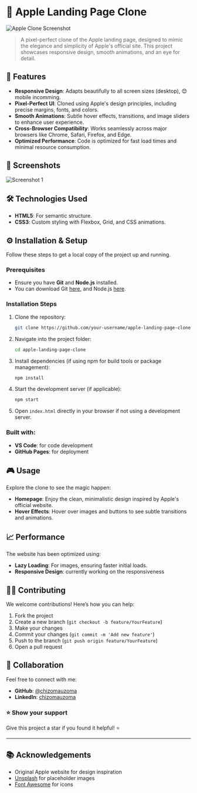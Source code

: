 # 🍎 Apple Landing Page Clone

![Apple Clone Screenshot](https://i.ibb.co/4JpJ9gJ/apple.png)

> A pixel-perfect clone of the Apple landing page, designed to mimic the elegance and simplicity of Apple's official site. This project showcases responsive design, smooth animations, and an eye for detail.

## 🌟 Features

- **Responsive Design**: Adapts beautifully to all screen sizes (desktop), 😊mobile incomming.
- **Pixel-Perfect UI**: Cloned using Apple's design principles, including precise margins, fonts, and colors.
- **Smooth Animations**: Subtle hover effects, transitions, and image sliders to enhance user experience.
- **Cross-Browser Compatibility**: Works seamlessly across major browsers like Chrome, Safari, Firefox, and Edge.
- **Optimized Performance**: Code is optimized for fast load times and minimal resource consumption.

## 📸 Screenshots

![Screenshot 1](https://i.ibb.co/4JpJ9gJ/apple.png)

## 🛠️ Technologies Used

- **HTML5**: For semantic structure.
- **CSS3**: Custom styling with Flexbox, Grid, and CSS animations.
  
## ⚙️ Installation & Setup

Follow these steps to get a local copy of the project up and running.

### Prerequisites

- Ensure you have **Git** and **Node.js** installed.
- You can download Git [here](https://git-scm.com/), and Node.js [here](https://nodejs.org/).

### Installation Steps

1. Clone the repository:

    ```bash
    git clone https://github.com/your-username/apple-landing-page-clone.git
    ```

2. Navigate into the project folder:

    ```bash
    cd apple-landing-page-clone
    ```

3. Install dependencies (if using npm for build tools or package management):

    ```bash
    npm install
    ```

4. Start the development server (if applicable):

    ```bash
    npm start
    ```

5. Open `index.html` directly in your browser if not using a development server.

### Built with:

- **VS Code**: for code development
- **GitHub Pages**: for deployment
  
## 🎮 Usage

Explore the clone to see the magic happen:

- **Homepage**: Enjoy the clean, minimalistic design inspired by Apple's official website.
- **Hover Effects**: Hover over images and buttons to see subtle transitions and animations.

## 📈 Performance

The website has been optimized using:

- **Lazy Loading**: For images, ensuring faster initial loads.
- **Responsive Design**: currently working on the responsiveness

## 🧑‍💻 Contributing

We welcome contributions! Here’s how you can help:

1. Fork the project
2. Create a new branch (`git checkout -b feature/YourFeature`)
3. Make your changes
4. Commit your changes (`git commit -m 'Add new feature'`)
5. Push to the branch (`git push origin feature/YourFeature`)
6. Open a pull request

## 🤝 Collaboration

Feel free to connect with me:

- **GitHub**: [@chizomauzoma](https://github.com/chizomauzoma)
- **LinkedIn**: [chizomauzoma](https://linkedin.com/in/chizomauzoma)


### ⭐️ Show your support

Give this project a star if you found it helpful! ⭐️

---

## 📚 Acknowledgements

- Original Apple website for design inspiration
- [Unsplash](https://unsplash.com/) for placeholder images
- [Font Awesome](https://fontawesome.com/) for icons
